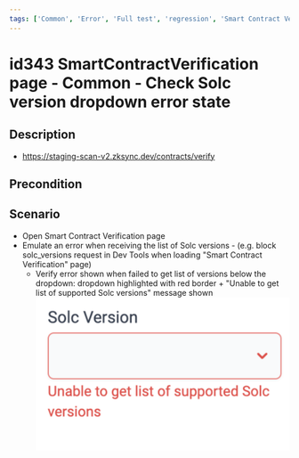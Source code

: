 ```yaml
---
tags: ['Common', 'Error', 'Full test', 'regression', 'Smart Contract Verification page', 'ZKF-2258', 'Active']
---
```


# id343 SmartContractVerification page - Common - Сheck Solc version dropdown error state

## Description
  - https://staging-scan-v2.zksync.dev/contracts/verify

## Precondition


## Scenario
- Open Smart Contract Verification page
- Emulate an error when receiving the list of Solc versions
                - (e.g. block solc_versions request in Dev Tools when loading "Smart Contract Verification" page)
    - Verify error shown when failed to get list of versions below the dropdown: dropdown highlighted with red border + "Unable to get list of supported Solc versions" message shown
      ![Screenshot](../../../../static/img/screenshots/common/SmartContractVerification/id343_1.png)